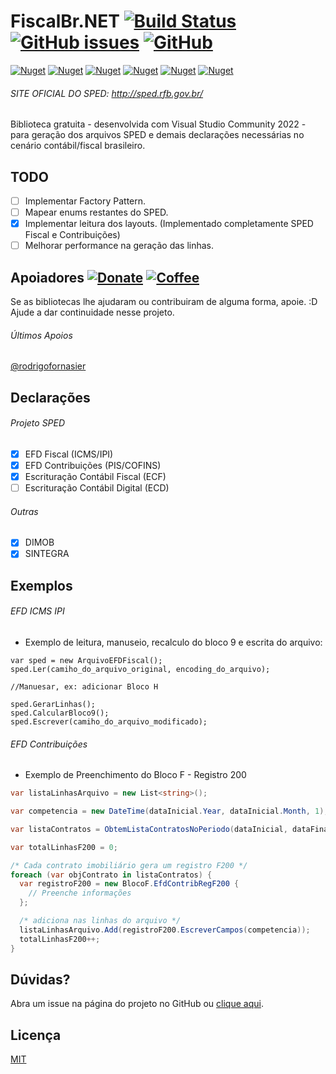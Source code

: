# FiscalBr.NET [![Build Status](https://github.com/orochasamuel/fiscalbr-net/actions/workflows/dotnet.yml/badge.svg)](https://github.com/orochasamuel/fiscalbr-net/actions/workflows/dotnet.yml) [![GitHub issues](https://img.shields.io/github/issues/orochasamuel/fiscalbr.net)](https://github.com/orochasamuel/FiscalBr.NET/issues) [![GitHub](https://img.shields.io/github/license/orochasamuel/fiscalbr.net)](https://github.com/orochasamuel/FiscalBr.NET/blob/master/LICENSE)
[![Nuget](https://img.shields.io/nuget/v/FiscalBr.Common?color=red&label=Common)](https://www.nuget.org/packages/FiscalBr.Common/) [![Nuget](https://img.shields.io/nuget/v/FiscalBr.Dimob?label=Dimob)](https://www.nuget.org/packages/FiscalBr.Dimob/) [![Nuget](https://img.shields.io/nuget/v/FiscalBr.ECF?label=ECF)](https://www.nuget.org/packages/FiscalBr.ECF/) [![Nuget](https://img.shields.io/nuget/v/FiscalBr.EFDContribuicoes?label=EFD%20Contribuições)](https://www.nuget.org/packages/FiscalBr.EFDContribuicoes/) [![Nuget](https://img.shields.io/nuget/v/FiscalBr.EFDFiscal?label=EFD%20Fiscal)](https://www.nuget.org/packages/FiscalBr.EFDFiscal/)  [![Nuget](https://img.shields.io/nuget/v/FiscalBr.Sintegra?label=Sintegra)](https://www.nuget.org/packages/FiscalBr.Sintegra/)

###### SITE OFICIAL DO SPED: http://sped.rfb.gov.br/
Biblioteca gratuita  - desenvolvida com Visual Studio Community 2022 - para geração dos arquivos SPED e demais declarações necessárias no cenário contábil/fiscal brasileiro.

## TODO

- [ ] Implementar Factory Pattern.
- [ ] Mapear enums restantes do SPED.
- [x] Implementar leitura dos layouts. (Implementado completamente SPED Fiscal e Contribuições)
- [ ] Melhorar performance na geração das linhas.

## Apoiadores [![Donate](https://img.shields.io/badge/apoia.se-FiscalBr-green)](https://apoia.se/fiscalbr) [![Coffee](https://img.shields.io/badge/buy%20me%20a-coffee-yellow)](https://www.buymeacoffee.com/orochasamuel)

Se as bibliotecas lhe ajudaram ou contribuiram de alguma forma, apoie. :D Ajude a dar continuidade nesse projeto.

###### Últimos Apoios

[@rodrigofornasier](https://github.com/rodrigofornasier)

## Declarações

###### Projeto SPED

- [x] EFD Fiscal (ICMS/IPI)
- [x] EFD Contribuições (PIS/COFINS)
- [x] Escrituração Contábil Fiscal (ECF)
- [ ] Escrituração Contábil Digital (ECD)

###### Outras

- [x] DIMOB
- [x] SINTEGRA

## Exemplos

###### EFD ICMS IPI

- Exemplo de leitura, manuseio, recalculo do bloco 9 e escrita do arquivo:
```
var sped = new ArquivoEFDFiscal();
sped.Ler(camiho_do_arquivo_original, encoding_do_arquivo);

//Manuesar, ex: adicionar Bloco H

sped.GerarLinhas();
sped.CalcularBloco9();
sped.Escrever(camiho_do_arquivo_modificado);
```

###### EFD Contribuições

- Exemplo de Preenchimento do Bloco F - Registro 200

```cs
var listaLinhasArquivo = new List<string>();

var competencia = new DateTime(dataInicial.Year, dataInicial.Month, 1);

var listaContratos = ObtemListaContratosNoPeriodo(dataInicial, dataFinal);

var totalLinhasF200 = 0;

/* Cada contrato imobiliário gera um registro F200 */
foreach (var objContrato in listaContratos) {
  var registroF200 = new BlocoF.EfdContribRegF200 {
    // Preenche informações
  };

  /* adiciona nas linhas do arquivo */
  listaLinhasArquivo.Add(registroF200.EscreverCampos(competencia));
  totalLinhasF200++;
}
```

## Dúvidas?

Abra um issue na página do projeto no GitHub ou [clique aqui](https://github.com/orochasamuel/FiscalBr.NET/issues).

## Licença

[MIT](https://github.com/orochasamuel/FiscalBr.NET/blob/master/LICENSE)
